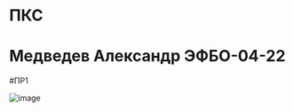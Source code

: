 # ПКС

# Медведев Александр ЭФБО-04-22

#ПР1

![image](https://github.com/user-attachments/assets/592694e8-6fd6-4709-8ded-23002c42fca7)

